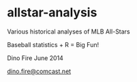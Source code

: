 allstar-analysis
================

Various historical analyses of MLB All-Stars

Baseball statistics + R = Big Fun!

Dino Fire
June 2014

dino.fire@comcast.net
